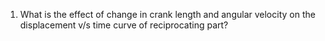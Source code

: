 1. What is the effect of change in crank length and angular velocity on the displacement v/s time curve of reciprocating part?
